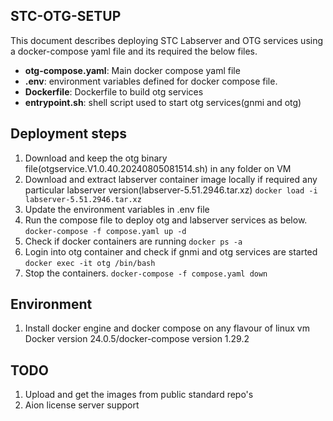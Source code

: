 ## STC-OTG-SETUP

This document describes deploying STC Labserver and OTG services using a docker-compose yaml file and its required the below files.

  - **otg-compose.yaml**: Main docker compose yaml file 
  - **.env**: environment variables defined for docker compose file.
  - **Dockerfile**: Dockerfile to build otg services
  - **entrypoint.sh**: shell script used to start otg services(gnmi and otg) 
 
## Deployment steps
 1. Download and keep the otg binary file(otgservice.V1.0.40.20240805081514.sh) in any folder on VM
 2. Download and extract labserver container image locally if required any particular labserver version(labserver-5.51.2946.tar.xz)
      `docker load -i labserver-5.51.2946.tar.xz`
 3. Update the environment variables in .env file
 4. Run the compose file to deploy otg and labserver services as below.
      `docker-compose -f compose.yaml up -d`
 5. Check if docker containers are running
      `docker ps -a`
 6. Login into otg container and check if gnmi and otg services are started       
      `docker exec -it otg /bin/bash`
 7. Stop the containers.
      `docker-compose -f compose.yaml down`
 
## Environment  
  1. Install docker engine and docker compose on any flavour of linux vm
      Docker version 24.0.5/docker-compose version 1.29.2  
  
## TODO
 1. Upload and get the images from public standard repo's
 2. Aion license server support
 

